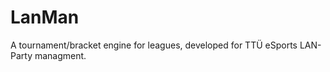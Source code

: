 LanMan
======

A tournament/bracket engine for leagues, developed for TTÜ eSports LAN-Party managment.